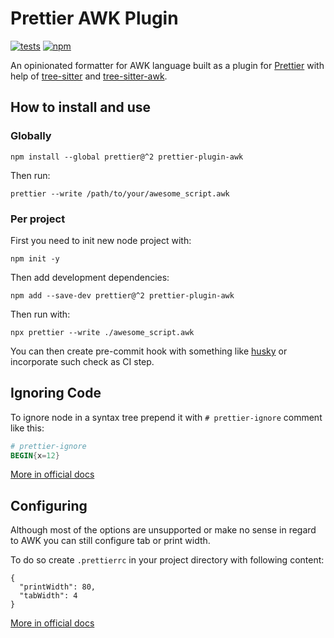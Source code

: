 # Prettier AWK Plugin

[![tests](https://github.com/Beaglefoot/prettier-plugin-awk/actions/workflows/tests.yml/badge.svg)](https://github.com/Beaglefoot/prettier-plugin-awk/actions/workflows/tests.yml)
[![npm](https://img.shields.io/npm/v/prettier-plugin-awk)](https://www.npmjs.com/package/prettier-plugin-awk)

An opinionated formatter for AWK language built as a plugin for [Prettier](https://github.com/prettier/prettier) with help of [tree-sitter](https://github.com/tree-sitter/tree-sitter) and [tree-sitter-awk](https://github.com/Beaglefoot/tree-sitter-awk).


## How to install and use

### Globally
```
npm install --global prettier@^2 prettier-plugin-awk
```

Then run:
```
prettier --write /path/to/your/awesome_script.awk
```

### Per project

First you need to init new node project with:
```
npm init -y
```

Then add development dependencies:
```
npm add --save-dev prettier@^2 prettier-plugin-awk
```

Then run with:
```
npx prettier --write ./awesome_script.awk
```

You can then create pre-commit hook with something like [husky](https://github.com/typicode/husky) or incorporate such check as CI step.


## Ignoring Code

To ignore node in a syntax tree prepend it with `# prettier-ignore` comment like this:
```awk
# prettier-ignore
BEGIN{x=12}
```

[More in official docs](https://prettier.io/docs/en/ignore.html)

## Configuring

Although most of the options are unsupported or make no sense in regard to AWK you can still configure tab or print width.

To do so create `.prettierrc` in your project directory with following content:
```
{
  "printWidth": 80,
  "tabWidth": 4
}
```

[More in official docs](https://prettier.io/docs/en/options.html)
